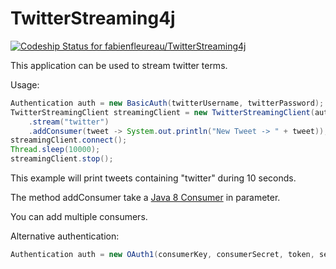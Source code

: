 TwitterStreaming4j
==================

[ ![Codeship Status for fabienfleureau/TwitterStreaming4j](https://www.codeship.io/projects/ced4e630-46ad-0132-b588-6603b1374d14/status)](https://www.codeship.io/projects/45383)

This application can be used to stream twitter terms.

Usage:

```java
Authentication auth = new BasicAuth(twitterUsername, twitterPassword);
TwitterStreamingClient streamingClient = new TwitterStreamingClient(auth)
	.stream("twitter")
	.addConsumer(tweet -> System.out.println("New Tweet -> " + tweet));
streamingClient.connect();
Thread.sleep(10000);
streamingClient.stop();
```

This example will print tweets containing "twitter" during 10 seconds.

The method addConsumer take a [Java 8 Consumer](http://docs.oracle.com/javase/8/docs/api/java/util/function/Consumer.html) in parameter.

You can add multiple consumers.


Alternative authentication:

```java
Authentication auth = new OAuth1(consumerKey, consumerSecret, token, secret);

```
